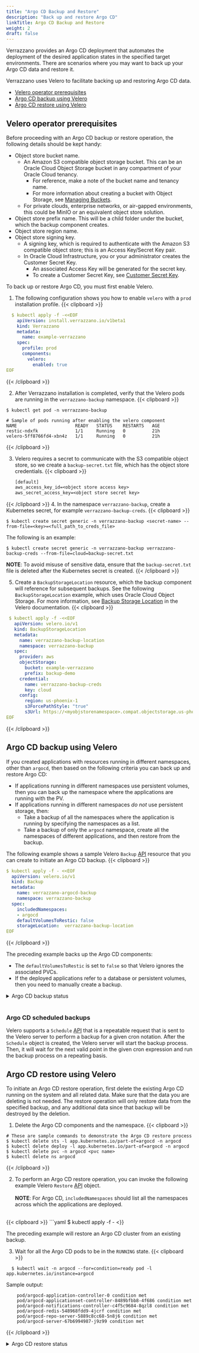 ```yaml
---
title: "Argo CD Backup and Restore"
description: "Back up and restore Argo CD"
linkTitle: Argo CD Backup and Restore
weight: 2
draft: false
---
```


Verrazzano provides an Argo CD deployment that automates the deployment of the desired application states in the specified target environments.
There are scenarios where you may want to back up your Argo CD data and restore it.

Verrazzano uses Velero to facilitate backing up and restoring Argo CD data.

- [Velero operator prerequisites](#velero-operator-prerequisites)
- [Argo CD backup using Velero](#argo-cd-backup-using-velero)
- [Argo CD restore using Velero](#argo-cd-restore-using-velero)


## Velero operator prerequisites

Before proceeding with an Argo CD backup or restore operation, the following details should be kept handy:

- Object store bucket name.
    - An Amazon S3 compatible object storage bucket. This can be an Oracle Cloud Object Storage bucket in any compartment of your Oracle Cloud tenancy.
        - For reference, make a note of the bucket name and tenancy name.
        - For more information about creating a bucket with Object Storage, see [Managing Buckets](https://docs.oracle.com/en-us/iaas/Content/Object/Tasks/managingbuckets.htm).
    - For private clouds, enterprise networks, or air-gapped environments, this could be MinIO or an equivalent object store solution.
- Object store prefix name. This will be a child folder under the bucket, which the backup component creates.
- Object store region name.
- Object store signing key.
    - A signing key, which is required to authenticate with the Amazon S3 compatible object store; this is an Access Key/Secret Key pair.
    - In Oracle Cloud Infrastructure, you or your administrator creates the Customer Secret Key.
       - An associated Access Key will be generated for the secret key.
       - To create a Customer Secret Key, see [Customer Secret Key](https://docs.oracle.com/en-us/iaas/Content/Identity/Tasks/managingcredentials.htm#create-secret-key).



To back up or restore Argo CD, you must first enable Velero.

1. The following configuration shows you how to enable `velero` with a `prod` installation profile.
{{< clipboard >}}

  ```yaml
    $ kubectl apply -f -<<EOF
      apiVersion: install.verrazzano.io/v1beta1
      kind: Verrazzano
      metadata:
        name: example-verrazzano
      spec:
        profile: prod
        components:
          velero:
            enabled: true
EOF
  ```
{{< /clipboard >}}

2. After Verrazzano installation is completed, verify that the Velero pods are running in the `verrazzano-backup` namespace.
{{< clipboard >}}

```shell
$ kubectl get pod -n verrazzano-backup
```
```
# Sample of pods running after enabling the velero component
NAME                      READY   STATUS    RESTARTS   AGE
restic-ndxfk              1/1     Running   0          21h
velero-5ff8766fd4-xbn4z   1/1     Running   0          21h
```
{{< /clipboard >}}

3. Velero requires a secret to communicate with the S3 compatible object store, so we create a `backup-secret.txt` file, which has the object store credentials.
{{< clipboard >}}

   ```backup-secret.txt
   [default]
   aws_access_key_id=<object store access key>
   aws_secret_access_key=<object store secret key>
   ```
{{< /clipboard >}}
4. In the namespace `verrazzano-backup`, create a Kubernetes secret, for example `verrazzano-backup-creds`.
{{< clipboard >}}

   ```shell
   $ kubectl create secret generic -n verrazzano-backup <secret-name> --from-file=<key>=<full_path_to_creds_file>
   ```

   The following is an example:
   ```shell
   $ kubectl create secret generic -n verrazzano-backup verrazzano-backup-creds --from-file=cloud=backup-secret.txt
   ```

   **NOTE**: To avoid misuse of sensitive data, ensure that the `backup-secret.txt` file is deleted after the Kubernetes secret is created.
{{< /clipboard >}}

5. Create a `BackupStorageLocation` resource, which the backup component will reference for subsequent backups. See the following `BackupStorageLocation` example, which uses Oracle Cloud Object Storage.
   For more information, see [Backup Storage Location](https://velero.io/docs/v1.8/api-types/backupstoragelocation/#backup-storage-location) in the Velero documentation.
{{< clipboard >}}

  ```yaml
   $ kubectl apply -f -<<EOF
     apiVersion: velero.io/v1
     kind: BackupStorageLocation
     metadata:
       name: verrazzano-backup-location
       namespace: verrazzano-backup
     spec:
       provider: aws
       objectStorage:
         bucket: example-verrazzano
         prefix: backup-demo
       credential:
         name: verrazzano-backup-creds
         key: cloud
       config:
         region: us-phoenix-1
         s3ForcePathStyle: "true"
         s3Url: https://<myobjstorenamespace>.compat.objectstorage.us-phoenix-1.oraclecloud.com
EOF
  ```
{{< /clipboard >}}
## Argo CD backup using Velero

If you created applications with resources running in different namespaces, other than `argocd`, then based on the following criteria you can back up and restore Argo CD:
- If applications running in different namespaces use persistent volumes, then you can back up the namespace where the applications are running with the PV.
- If applications running in different namespaces *do not* use persistent storage, then:
  - Take a backup of all the namespaces where the application is running by specifying the namespaces as a list.
  - Take a backup of only the `argocd` namespace, create all the namespaces of different applications, and then restore from the backup.

The following example shows a sample Velero `Backup` [API](https://velero.io/docs/v1.8/api-types/backup/) resource that you can create to initiate an Argo CD backup.
{{< clipboard >}}

```yaml
$ kubectl apply -f - <<EOF
  apiVersion: velero.io/v1
  kind: Backup
  metadata:
    name: verrazzano-argocd-backup
    namespace: verrazzano-backup
  spec:
    includedNamespaces:
    - argocd
    defaultVolumesToRestic: false
    storageLocation:  verrazzano-backup-location
EOF
```
{{< /clipboard >}}

The preceding example backs up the Argo CD components:
- The `defaultVolumesToRestic` is set to `false` so that Velero ignores the associated PVCs.
- If the deployed applications refer to a database or persistent volumes, then you need to manually create a backup.

<details>
  <summary>Argo CD backup status</summary></summary>
{{< clipboard >}}

```shell
# To display the status of the backup, run the following command
$ kubectl get backup -n verrazzano-backup verrazzano-argocd-backup -o yaml
```
```
# Sample output showing just the status portion of the backup
status:
  completionTimestamp: ...
  expiration: ...
  formatVersion: 1.1.0
  phase: Completed
  progress:
    itemsBackedUp: 232
    totalItems: 232
  startTimestamp: ...
  version: 1
```
{{< /clipboard >}}
</details>

<br>

### Argo CD scheduled backups

Velero supports a `Schedule` [API](https://velero.io/docs/v1.8/api-types/schedule/)
that is a repeatable request that is sent to the Velero server to perform a backup for a given cron notation.
After the `Schedule` object is created, the Velero server will start the backup process.
Then, it will wait for the next valid point in the given cron expression and run the backup process on a repeating basis.

## Argo CD restore using Velero

To initiate an Argo CD restore operation, first delete the existing Argo CD running on the system and all related data.
Make sure that the data you are deleting is not needed. The restore operation will only restore data from the
specified backup, and any additional data since that backup will be destroyed by the deletion.

1. Delete the Argo CD components and the namespace.
{{< clipboard >}}
 ```shell
# These are sample commands to demonstrate the Argo CD restore process
$ kubectl delete sts -l app.kubernetes.io/part-of=argocd -n argocd
$ kubectl delete deploy -l app.kubernetes.io/part-of=argocd -n argocd
$ kubectl delete pvc -n argocd <pvc name>
$ kubectl delete ns argocd
 ```
{{< /clipboard >}}

2. To perform an Argo CD restore operation, you can invoke the following example Velero `Restore` [API](https://velero.io/docs/v1.8/api-types/restore/) object.
<br><br>
**NOTE**: For Argo CD, `includedNamespaces` should list all the namespaces across which the applications are deployed.
<br>
{{< clipboard >}}
 ```yaml
  $ kubectl apply -f - <<EOF
   apiVersion: velero.io/v1
   kind: Restore
   metadata:
     name: verrazzano-argocd-restore
     namespace: verrazzano-backup
   spec:
     backupName: verrazzano-argocd-backup
     includedNamespaces:
     - argocd
EOF
   ```
{{< /clipboard >}}

   The preceding example will restore an Argo CD cluster from an existing backup.

3. Wait for all the Argo CD pods to be in the `RUNNING` state.
{{< clipboard >}}
 ```shell
   $ kubectl wait -n argocd --for=condition=ready pod -l app.kubernetes.io/instance=argocd
 ```
Sample output:

 ```
     pod/argocd-application-controller-0 condition met
     pod/argocd-applicationset-controller-8489bfbb8-4f686 condition met
     pod/argocd-notifications-controller-c4f5c9684-8qzl8 condition met
     pod/argocd-redis-548968fdd9-4jcrf condition met
     pod/argocd-repo-server-5889c8cc68-5n8j6 condition met
     pod/argocd-server-67b6994987-j9z99 condition met
 ```
{{< /clipboard >}}

<details>
  <summary>Argo CD restore status</summary></summary>
{{< clipboard >}}

```shell
# To display the status of the restore, run the following command
$ kubectl get restore -n verrazzano-backup verrazzano-argocd-restore -o yaml
```

{{< /clipboard >}}

```
# Sample output showing just the status portion of the restore
status:
  completionTimestamp: ...
  phase: Completed
  progress:
    itemsRestored: 75
    totalItems: 75
  startTimestamp: ...
```
</details>
